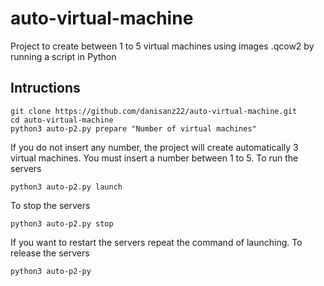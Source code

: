 # auto-virtual-machine
Project to create between 1 to 5 virtual machines using images .qcow2 by running a script in Python
## Intructions
```
git clone https://github.com/danisanz22/auto-virtual-machine.git
cd auto-virtual-machine
python3 auto-p2.py prepare "Number of virtual machines"
```
If you do not insert any number, the project will create automatically 3 virtual machines. You must insert a number between 1 to 5.
To run the servers
```
python3 auto-p2.py launch
```
To stop the servers
```
python3 auto-p2.py stop
```
If you want to restart the servers repeat the command of launching.
To release the servers
```
python3 auto-p2-py

